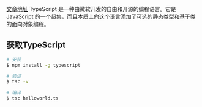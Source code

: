 [文章地址](https://mp.weixin.qq.com/s/O8Ww_Zl6zK26yVBJFmzPkA)
TypeScript 是一种由微软开发的自由和开源的编程语言。它是 JavaScript 的一个超集，而且本质上向这个语言添加了可选的静态类型和基于类的面向对象编程。

## 获取TypeScript
```bash
# 安装
$ npm install -g typescript

# 验证
$ tsc -v

# 编译
$ tsc helloworld.ts 
```

